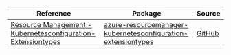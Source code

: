 | Reference | Package | Source |
|---|---|---|
|[Resource Management - Kubernetesconfiguration-Extensiontypes](resourcemanager-kubernetesconfiguration-extensiontypes-readme.md)|[azure-resourcemanager-kubernetesconfiguration-extensiontypes](https://repo1.maven.org/maven2/com/azure/resourcemanager/azure-resourcemanager-kubernetesconfiguration-extensiontypes)|[GitHub](https://github.com/Azure/azure-sdk-for-java/blob/main/sdk/kubernetesconfiguration/azure-resourcemanager-kubernetesconfiguration-extensiontypes)|
